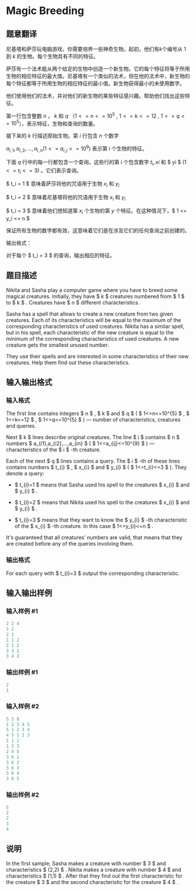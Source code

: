 # Magic Breeding

## 题意翻译

尼基塔和萨莎玩电脑游戏，你需要培养一些神奇生物。起初，他们有$k$个编号从 $1$ 到 $k$ 的生物。每个生物具有不同的特征。

萨莎有一个法术能从两个给定的生物中创造一个新生物。它的每个特征将等于所用生物的相应特征的最大值。尼基塔有一个类似的法术，但在他的法术中，新生物的每个特征都等于所用生物的相应特征的最小值。新生物获得最小的未使用数字。

他们使用他们的法术，并对他们的新生物的某些特征感兴趣。帮助他们找出这些特征。

第一行包含整数 $n$ ， $k$ 和 $q$ （$1 <= n <= 10 ^ 5$ , $1 <= k <= 12$ , $1 <= q <= 10 ^ 5$），表示特征，生物和查询的数量。

接下来的 $k$ 行描述原始生物。第 $i$ 行包含 $n$ 个数字

$a_{i,1},a_{i,2},...,a_{i,n}(1 <= a_{i,j} <= 10 ^ 9)$ 表示第 i 个生物的特征。

下面 $q$ 行中的每一行都包含一个查询。这些行的第 $i$ 个包含数字 $t_i,xi$ 和 $ yi $ $(1 <= t_i <= 3)$ 。它们表示查询。

$ t_i = 1 $ 意味着萨莎将他的咒语用于生物 $x_i$ 和 $y_i$

$ t_i = 2 $ 意味着尼基塔将他的咒语用于生物 $x_i$ 和 $y_i$

$ t_i = 3 $ 意味着他们想知道第 $x_i$ 个生物的第 $y$ 个特征。在这种情况下，$ 1 <= y_i <= n $

保证所有生物的数字都有效，这意味着它们是在涉及它们的任何查询之前创建的。

输出格式：

对于每个 $ t_i = 3 $ 的查询，输出相应的特征。

## 题目描述

Nikita and Sasha play a computer game where you have to breed some magical creatures. Initially, they have $ k $ creatures numbered from $ 1 $ to $ k $ . Creatures have $ n $ different characteristics.

Sasha has a spell that allows to create a new creature from two given creatures. Each of its characteristics will be equal to the maximum of the corresponding characteristics of used creatures. Nikita has a similar spell, but in his spell, each characteristic of the new creature is equal to the minimum of the corresponding characteristics of used creatures. A new creature gets the smallest unused number.

They use their spells and are interested in some characteristics of their new creatures. Help them find out these characteristics.

## 输入输出格式

### 输入格式

The first line contains integers $ n $ , $ k $ and $ q $ ( $ 1<=n<=10^{5} $ , $ 1<=k<=12 $ , $ 1<=q<=10^{5} $ ) — number of characteristics, creatures and queries.

Next $ k $ lines describe original creatures. The line $ i $ contains $ n $ numbers $ a_{i1},a_{i2},...,a_{in} $ ( $ 1<=a_{ij}<=10^{9} $ ) — characteristics of the $ i $ -th creature.

Each of the next $ q $ lines contains a query. The $ i $ -th of these lines contains numbers $ t_{i} $ , $ x_{i} $ and $ y_{i} $ ( $ 1<=t_{i}<=3 $ ). They denote a query:

- $ t_{i}=1 $ means that Sasha used his spell to the creatures $ x_{i} $ and $ y_{i} $ .

- $ t_{i}=2 $ means that Nikita used his spell to the creatures $ x_{i} $ and $ y_{i} $ .

- $ t_{i}=3 $ means that they want to know the $ y_{i} $ -th characteristic of the $ x_{i} $ -th creature. In this case $ 1<=y_{i}<=n $ .

It's guaranteed that all creatures' numbers are valid, that means that they are created before any of the queries involving them.

### 输出格式

For each query with $ t_{i}=3 $ output the corresponding characteristic.

## 输入输出样例

### 输入样例 #1

```cpp
2 2 4
1 2
2 1
1 1 2
2 1 2
3 3 1
3 4 2

```
### 输出样例 #1

```cpp
2
1

```
### 输入样例 #2

```cpp
5 3 8
1 2 3 4 5
5 1 2 3 4
4 5 1 2 3
1 1 2
1 2 3
2 4 5
3 6 1
3 6 2
3 6 3
3 6 4
3 6 5

```
### 输出样例 #2

```cpp
5
2
2
3
4

```
## 说明

In the first sample, Sasha makes a creature with number $ 3 $ and characteristics $ (2,2) $ . Nikita makes a creature with number $ 4 $ and characteristics $ (1,1) $ . After that they find out the first characteristic for the creature $ 3 $ and the second characteristic for the creature $ 4 $ .

